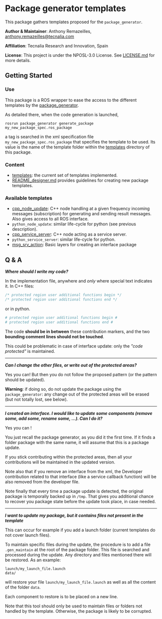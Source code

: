 # Package generator templates

This package gathers templates proposed for the `package_generator`.

**Author & Maintainer**: Anthony Remazeilles, anthony.remazeilles@tecnalia.com

**Affiliation**: Tecnalia Research and Innovation, Spain

**License**: This project is under the NPOSL-3.0 License.
See [LICENSE.md](../LICENSE.md) for more details.

## Getting Started

### Use

This package is a ROS wrapper to ease the access to the different templates by the [package_generator](../README.md).

As detailed there, when the code generation is launched,

```shell
rosrun package_generator generate_package my_new_package_spec.ros_package
```

a tag is searched in the xml specification file `my_new_package_spec.ros_package` that specifies the template to be used.
Its value is the name of the template folder within the [templates](templates) directory of this package.

### Content

* [templates](templates): the current set of templates implemented.
* [README_designer.md](README_designer.md) provides guidelines for creating new package templates.

### Available templates

* [cpp_node_update](templates/cpp_node_update/README.md): C++ node handling at a given frequency incoming messages (subscription) for generating and sending result messages.
   Also gives access to all ROS interface.
* `python_node_update`: similar life-cycle for python (see previous description).
* [cpp_service_server](templates/cpp_service_server/README.md): C++ node acting as a service server.
* `python_service_server`: similar life-cycle for python.
* [msg_srv_action](templates/msg_srv_action/README.md): Basic layers for creating an interface package

## Q & A

**_Where should I write my code?_**

In the implementation file, anywhere and _only_ where special text indicates it.
In C++ files:

```cpp
/* protected region user additional functions begin */
/* protected region user additional functions end */
```

or in python.

```python
# protected region user additional functions begin #
# protected region user additional functions end #
```

The code **should be in between** these contribution markers, and the two **bounding comment lines should not be touched**.

This could be problematic in case of interface update: only the _"code protected"_ is maintained.

----

**_Can I change the other files, or write out of the protected areas?_**

Yes you can!
But then you do not follow the proposed pattern (or the pattern should be updated).

**Warning**: if doing so, do not update the package using the `package_generator`: any change out of the protected areas will be erased (but not totally lost, see below).

----

**_I created an interface. I would like to update some components (remove some, add some, rename some, ...). Can I do it?_**

Yes you can !

You just recall the package generator, as you did it the first time.
If it finds a folder package with the same name, it will assume that this is a package update.

If you stick contributing within the protected areas, then all your contributions will be maintained in the updated version.

Note also that if you remove an interface from the xml, the Developer contribution related to that interface (like a service callback function) will be also removed from the developer file.

Note finally that every time a package update is detected, the original package is temporally backed up in `/tmp`.
That gives you additional chance to recover you package state before the update took place, in case needed.

----

**_I want to update my package, but it contains files not present in the template_**

This can occur for example if you add a launch folder (current templates do not cover launch files).

To maintain specific files during the update, the procedure is to add a file `.gen_maintain` at the root of the package folder.
This file is searched and processed during the update.
Any directory and files mentioned there will be restored.
As an example:

```shell
launch/my_launch_file.launch
data/
```

will restore your file `launch/my_launch_file.launch` as well as all the content of the folder `data`.

Each component to restore is to be placed on a new line.

Note that this tool should only be used to maintain files or folders not handled by the template.
Otherwise, the package is likely to be corrupted.
